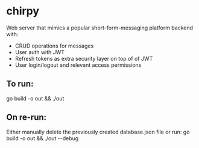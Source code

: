 # chirpy

Web server that mimics a popular short-form-messaging platform backend with:
* CRUD operations for messages
* User auth with JWT
* Refresh tokens as extra security layer on top of of JWT
* User login/logout and relevant access permissions

## To run:

go build -o out && ./out

## On re-run:

Either manually delete the previously created database.json file or run: go build -o out && ./out --debug
